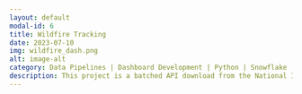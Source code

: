 ```yaml
---
layout: default
modal-id: 6
title: Wildfire Tracking
date: 2023-07-10
img: wildfire_dash.png
alt: image-alt
category: Data Pipelines | Dashboard Development | Python | Snowflake
description: This project is a batched API download from the National Interagency Fire Center, which tracks new fire activity to compare to prior years. Incidents are cataloged individually and stored in Snowflake for further analysis and tracking. This project was completed to help estimate the revenue trajectory YoY for fire retardant companies, as well as tanker jet companies operating in the United States.
---
```

